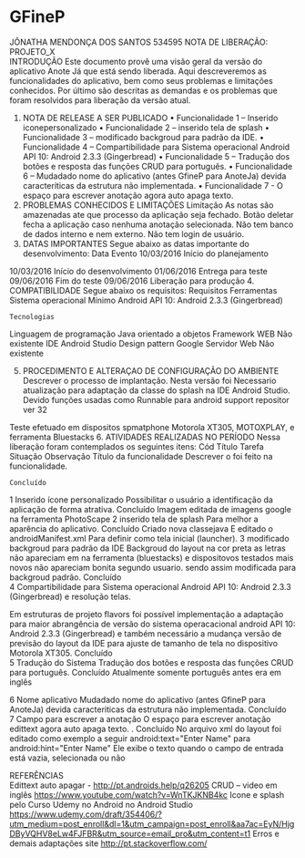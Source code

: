 # GFineP

JÔNATHA MENDONÇA DOS SANTOS  534595 
NOTA DE LIBERAÇÃO: PROJETO_X	
INTRODUÇÃO
Este documento provê uma visão geral da versão do aplicativo Anote Já que está sendo liberada. Aqui descreveremos as funcionalidades do aplicativo, bem como seus problemas e limitações conhecidos. Por último são descritas as demandas e os problemas que foram resolvidos para liberação da versão atual.
1.	NOTA DE RELEASE A SER PUBLICADO
•	Funcionalidade 1 – Inserido iconepersonalizado 
•	Funcionalidade 2 – inserido tela de splash
•	Funcionalidade 3 – modificado backgroud para padrão da IDE.
•	Funcionalidade 4 – Compartibilidade para Sistema operacional Android API 10: Android 2.3.3 (Gingerbread)
•	Funcionalidade 5 – Tradução dos botões e resposta das funções CRUD para português.
•	Funcionalidade 6 – Mudadado nome do aplicativo (antes GfineP para AnoteJa)  devida caracteriticas  da estrutura não implementada.
•	Funcionalidade 7 - O espaço para escrever anotação agora auto apaga texto.
2.	PROBLEMAS CONHECIDOS E LIMITAÇÕES
Limitação
As notas são amazenadas ate que processo da aplicação seja fechado.
Botão deletar fecha a aplicação caso nenhuma anotação selecionada. 
Não tem banco de dados interno e nem externo.
Não tem login de usuário.
3.	DATAS IMPORTANTES
Segue abaixo as datas importante do desenvolvimento:
Data	Evento
10/03/2016	Início do planejamento

10/03/2016	Início do desenvolvimento
01/06/2016	Entrega para teste
09/06/2016	Fim do teste
09/06/2016	Liberação para produção
4.	COMPATIBILIDADE
Segue abaixo os requisitos:
Requisitos	Ferramentas
Sistema operacional	 Mínimo Android API 10: Android 2.3.3 (Gingerbread)

	Tecnologias
Linguagem de programação	Java orientado a objetos
Framework WEB	Não existente
IDE 	Android Studio
Design pattern	Google
Servidor Web	Não existente

5.	PROCEDIMENTO E ALTERAÇAO DE CONFIGURAÇÃO DO AMBIENTE
Descrever o processo de implantação.
Nesta versão foi Necessario atualização para adaptação da classe do splash na IDE Android Studio. Devido funções usadas como Runnable para android support repositor ver 32

Teste efetuado em dispositos spmatphone Motorola XT305, MOTOXPLAY, e ferramenta Bluestacks
6.	ATIVIDADES REALIZADAS NO PERÍODO
Nessa liberação foram contemplados os seguintes itens:
Cód 	Título	Tarefa	Situação	Observação
	Título da funcionalidade	Descrever o foi feito na funcionalidade.

	Concluído 	
1	Inserido ícone personalizado 
	Possibilitar o usuário a identificação da aplicação de forma atrativa. 
	Concluído	Imagem editada de imagens google na ferramenta PhotoScape
2	inserido tela de splash	Para melhor a aparência do aplicativo.	Concluído	Criado nova classejava
E editado o androidManifest.xml
Para definir como tela inicial (launcher).
3	modificado backgroud para padrão da IDE	Backgroud do layout na cor preta as letras não apareciam em na ferramenta (bluestacks) e dispositovos testados mais novos não apareciam bonita segundo usuario. sendo assim modificada para backgroud padrão. 
	Concluído	
4	Compartibilidade para Sistema operacional Android API 10: Android 2.3.3 (Gingerbread) e resolução telas.
	
Em estruturas de projeto flavors foi  possível implementação a adaptação para maior abrangência de versão do sistema operacacional android API 10: Android 2.3.3 (Gingerbread) e também necessário a mudança versão de previsão do layout da IDE para ajuste  de tamanho de tela no  dispositivo Motorola XT305.
	Concluído	
5	Tradução do Sistema	Tradução dos botões e resposta das funções CRUD para português.	Concluído	Atualmente somente português antes era em inglês 

6	Nome aplicativo	Mudadado nome do aplicativo (antes GfineP para AnoteJa)  devida caracteriticas  da estrutura não implementada.	Concluído	
7	Campo para escrever a anotação	O espaço para escrever anotação edittext agora auto apaga texto.
.
	Concluído	No arquivo xml do layout foi editado como exemplo a seguir
android:text="Enter Name" para
android:hint="Enter Name"
Ele exibe o texto quando o campo de entrada está vazia, selecionada ou não


REFERÊNCIAS  
Edittext auto apagar - http://pt.androids.help/q26205
CRUD – video em inglês  https://www.youtube.com/watch?v=WnTKJKNB4kc 
Icone e splash pelo Curso Udemy no Android no Android Studio https://www.udemy.com/draft/354406/?utm_medium=post_enroll&dl=1&utm_campaign=post_enroll&aa7ac=EyN/HjgDByVQHV8eLw4FJFBR&utm_source=email_pro&utm_content=t1
Erros e demais adaptações site http://pt.stackoverflow.com/
